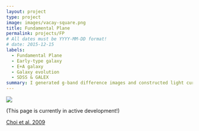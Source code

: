```yaml
---
layout: project
type: project
image: images/vacay-square.png
title: Fundamental Plane
permalink: projects/FP
# All dates must be YYYY-MM-DD format!
# date: 2015-12-15
labels:
  - Fundamental Plane
  - Early-type galaxy
  - E+A galaxy
  - Galaxy evolution
  - SDSS & GALEX
summary: I generated g-band difference images and constructed light curves to characterize the optical variability of both faint AGNs and quasars. 
---
```


<img class="ui medium right floated rounded image" src="../images/vacay-home-page.png">

(This page is currently in active development!)

[Choi et al. 2009](http://adsabs.harvard.edu/abs/2009MNRAS.395..637C) 
